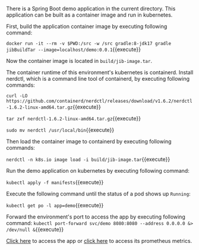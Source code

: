 There is a Spring Boot demo application in the current directory.
This application can be built as a container image and run in kubernetes.

First, build the application container image by executing following command:

`docker run -it --rm -v $PWD:/src -w /src gradle:8-jdk17 gradle jibBuildTar --image=localhost/demo:0.0.1`{{execute}}

Now the container image is located in `build/jib-image.tar`.

The container runtime of this environment's kubernetes is containerd.
Install nerdctl, which is a command line tool of containerd, by executing following commands:

`curl -LO https://github.com/containerd/nerdctl/releases/download/v1.6.2/nerdctl-1.6.2-linux-amd64.tar.gz`{{execute}}

`tar zxf nerdctl-1.6.2-linux-amd64.tar.gz`{{execute}}

`sudo mv nerdctl /usr/local/bin`{{execute}}

Then load the container image to containerd by executing following commands:

`nerdctl -n k8s.io image load -i build/jib-image.tar`{{execute}}

Run the demo application on kubernetes by executing following command:

`kubectl apply -f manifests`{{execute}}

Execute the following command until the status of a pod shows up `Running`:

`kubectl get po -l app=demo`{{execute}}

Forward the environment's port to access the app by executing following command:
`kubectl port-forward svc/demo 8080:8080 --address 0.0.0.0 &> /dev/null &`{{execute}}

[Click here]({{TRAFFIC_HOST1_8080}}/hello) to access the app
or [click here]({{TRAFFIC_HOST1_8080}}/actuator/prometheus) to access its prometheus metrics.
